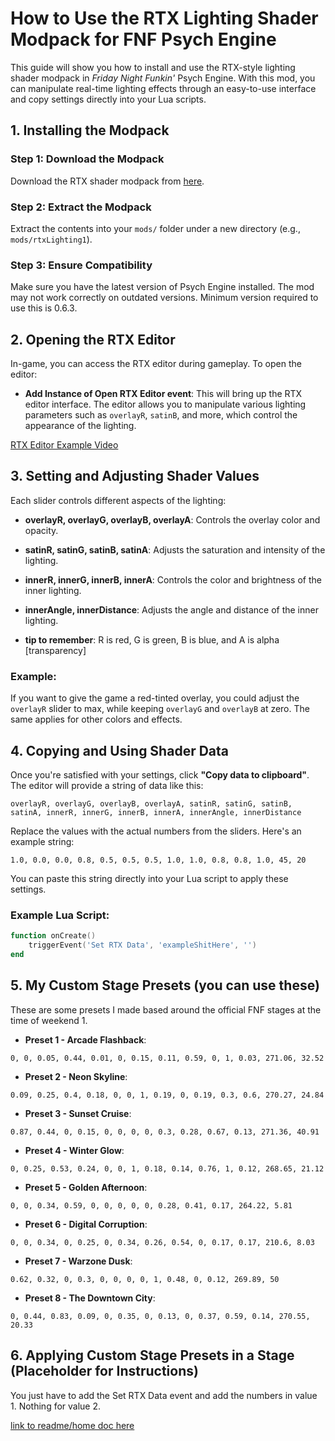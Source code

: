 # How to Use the RTX Lighting Shader Modpack for FNF Psych Engine

This guide will show you how to install and use the RTX-style lighting shader modpack in *Friday Night Funkin'* Psych Engine. With this mod, you can manipulate real-time lighting effects through an easy-to-use interface and copy settings directly into your Lua scripts.

## 1. Installing the Modpack

### Step 1: Download the Modpack

Download the RTX shader modpack from [here](https://gamebanana.com/mods/486094).

### Step 2: Extract the Modpack

Extract the contents into your `mods/` folder under a new directory (e.g., `mods/rtxLighting1`).

### Step 3: Ensure Compatibility

Make sure you have the latest version of Psych Engine installed. The mod may not work correctly on outdated versions. Minimum version required to use this is 0.6.3.

## 2. Opening the RTX Editor

In-game, you can access the RTX editor during gameplay. To open the editor:

- **Add Instance of Open RTX Editor event**: This will bring up the RTX editor interface. The editor allows you to manipulate various lighting parameters such as `overlayR`, `satinB`, and more, which control the appearance of the lighting.

[RTX Editor Example Video](https://www.youtube.com/watch?v=CEx1uYIOGMw&t=2s)

## 3. Setting and Adjusting Shader Values

Each slider controls different aspects of the lighting:

- **overlayR, overlayG, overlayB, overlayA**: Controls the overlay color and opacity.
- **satinR, satinG, satinB, satinA**: Adjusts the saturation and intensity of the lighting.
- **innerR, innerG, innerB, innerA**: Controls the color and brightness of the inner lighting.
- **innerAngle, innerDistance**: Adjusts the angle and distance of the inner lighting.

- **tip to remember**: R is red, G is green, B is blue, and A is alpha [transparency]

### Example:

If you want to give the game a red-tinted overlay, you could adjust the `overlayR` slider to max, while keeping `overlayG` and `overlayB` at zero. The same applies for other colors and effects.

## 4. Copying and Using Shader Data

Once you're satisfied with your settings, click **"Copy data to clipboard"**. The editor will provide a string of data like this:

```
overlayR, overlayG, overlayB, overlayA, satinR, satinG, satinB, satinA, innerR, innerG, innerB, innerA, innerAngle, innerDistance
```

Replace the values with the actual numbers from the sliders. Here's an example string:

```
1.0, 0.0, 0.0, 0.8, 0.5, 0.5, 0.5, 1.0, 1.0, 0.8, 0.8, 1.0, 45, 20
```

You can paste this string directly into your Lua script to apply these settings.

### Example Lua Script:

```lua
function onCreate()
    triggerEvent('Set RTX Data', 'exampleShitHere', '')
end
```

## 5. My Custom Stage Presets (you can use these)

These are some presets I made based around the official FNF stages at the time of weekend 1.

- **Preset 1 - Arcade Flashback**:

```
0, 0, 0.05, 0.44, 0.01, 0, 0.15, 0.11, 0.59, 0, 1, 0.03, 271.06, 32.52
```

- **Preset 2 - Neon Skyline**:

```
0.09, 0.25, 0.4, 0.18, 0, 0, 1, 0.19, 0, 0.19, 0.3, 0.6, 270.27, 24.84
```

- **Preset 3 - Sunset Cruise**:

```
0.87, 0.44, 0, 0.15, 0, 0, 0, 0, 0.3, 0.28, 0.67, 0.13, 271.36, 40.91
```

- **Preset 4 - Winter Glow**:

```
0, 0.25, 0.53, 0.24, 0, 0, 1, 0.18, 0.14, 0.76, 1, 0.12, 268.65, 21.12
```

- **Preset 5 - Golden Afternoon**:

```
0, 0, 0.34, 0.59, 0, 0, 0, 0, 0, 0.28, 0.41, 0.17, 264.22, 5.81
```

- **Preset 6 - Digital Corruption**:

```
0, 0, 0.34, 0, 0.25, 0, 0.34, 0.26, 0.54, 0, 0.17, 0.17, 210.6, 8.03
```

- **Preset 7 - Warzone Dusk**:

```
0.62, 0.32, 0, 0.3, 0, 0, 0, 0, 1, 0.48, 0, 0.12, 269.89, 50
```

- **Preset 8 - The Downtown City**:

```
0, 0.44, 0.83, 0.09, 0, 0.35, 0, 0.13, 0, 0.37, 0.59, 0.14, 270.55, 20.33
```

## 6. Applying Custom Stage Presets in a Stage (Placeholder for Instructions)

You just have to add the Set RTX Data event and add the numbers in value 1. Nothing for value 2.

[link to readme/home doc here](https://github.com/BobbyDrawz/psych-engine-modding-docs-unofficial/blob/main/README.md)

